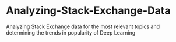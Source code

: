 # Analyzing-Stack-Exchange-Data
Analyzing Stack Exchange data for the most relevant topics and determining the trends in popularity of Deep Learning

